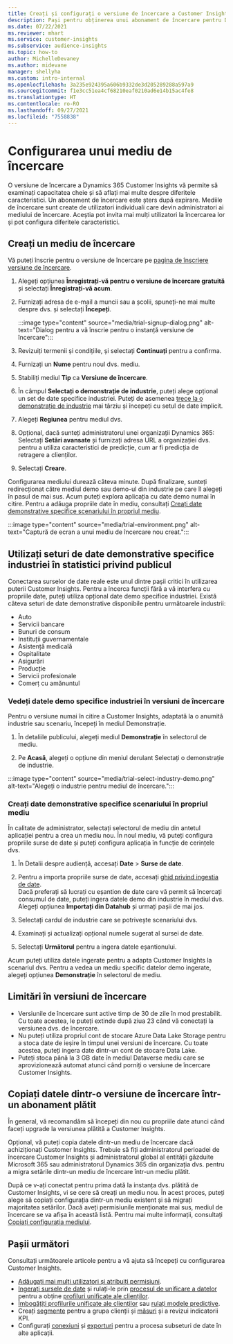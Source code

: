 ```yaml
---
title: Creați și configurați o versiune de încercare a Customer Insights
description: Pași pentru obținerea unui abonament de încercare pentru Dynamics 365 Customer Insights și configurați-l.
ms.date: 07/22/2021
ms.reviewer: mhart
ms.service: customer-insights
ms.subservice: audience-insights
ms.topic: how-to
author: MichelleDevaney
ms.author: midevane
manager: shellyha
ms.custom: intro-internal
ms.openlocfilehash: 3a235e924395a606b9332de3d205289288a597a9
ms.sourcegitcommit: f1e3cc51ea4cf68210eaf0210ad6e14b15ac4fe8
ms.translationtype: HT
ms.contentlocale: ro-RO
ms.lasthandoff: 09/27/2021
ms.locfileid: "7558838"
---
```

# <a name="set-up-a-trial-environment"></a>Configurarea unui mediu de încercare 

O versiune de încercare a Dynamics 365 Customer Insights vă permite să examinați capacitatea cheie și să aflați mai multe despre diferitele caracteristici. Un abonament de încercare este șters după expirare. Mediile de încercare sunt create de utilizatori individuali care devin administratori ai mediului de încercare. Aceștia pot invita mai mulți utilizatori la încercarea lor și pot configura diferitele caracteristici.

## <a name="create-a-trial-environment"></a>Creați un mediu de încercare

Vă puteți înscrie pentru o versiune de încercare pe [pagina de înscriere versiune de încercare](https://dynamics.microsoft.com/get-started/free-trial/?appname=customerinsights). 

1. Alegeți opțiunea **Înregistrați-vă pentru o versiune de încercare gratuită** și selectați **Înregistrați-vă acum**.

1. Furnizați adresa de e-mail a muncii sau a școlii, spuneți-ne mai multe despre dvs. și selectați **Începeți**.

   :::image type="content" source="media/trial-signup-dialog.png" alt-text="Dialog pentru a vă înscrie pentru o instanță versiune de încercare":::

1. Revizuiți termenii și condițiile, și selectați **Continuați** pentru a confirma.

1. Furnizați un **Nume** pentru noul dvs. mediu. 

1. Stabiliți mediul **Tip** ca **Versiune de încercare**.

1. În câmpul **Selectați o demonstrație de industrie**, puteți alege opțional un set de date specifice industriei. Puteți de asemenea [trece la o demonstrație de industrie](#use-industry-specific-demo-data-sets-in-audience-insights) mai târziu și începeți cu setul de date implicit.

1. Alegeți **Regiunea** pentru mediul dvs.

1. Opțional, dacă sunteți administratorul unei organizații Dynamics 365: Selectați **Setări avansate** și furnizați adresa URL a organizației dvs. pentru a utiliza caracteristici de predicție, cum ar fi predicția de retragere a clienților. 

1. Selectați **Creare**. 

Configurarea mediului durează câteva minute. După finalizare, sunteți redirecționat către mediul demo sau demo-ul din industrie pe care îl alegeți în pasul de mai sus. Acum puteți explora aplicația cu date demo numai în citire. Pentru a adăuga propriile date în mediu, consultați [Creați date demonstrative specifice scenariului în propriul mediu](#create-scenario-specific-demo-data-in-your-own-environment).

:::image type="content" source="media/trial-environment.png" alt-text="Captură de ecran a unui mediu de încercare nou creat.":::

## <a name="use-industry-specific-demo-data-sets-in-audience-insights"></a>Utilizați seturi de date demonstrative specifice industriei în statistici privind publicul

Conectarea surselor de date reale este unul dintre pașii critici în utilizarea puterii Customer Insights. Pentru a încerca funcții fără a vă interfera cu propriile date, puteți utiliza opțional date demo specifice industriei. Există câteva seturi de date demonstrative disponibile pentru următoarele industrii: 

-   Auto
-   Servicii bancare
-   Bunuri de consum
-   Instituții guvernamentale
-   Asistență medicală
-   Ospitalitate
-   Asigurări
-   Producție 
-   Servicii profesionale
-   Comerț cu amănuntul

### <a name="see-industry-specific-demo-data-in-trials"></a>Vedeți datele demo specifice industriei în versiuni de încercare

Pentru o versiune numai în citire a Customer Insights, adaptată la o anumită industrie sau scenariu, începeți în mediul Demonstrație. 
 
1.  În detaliile publicului, alegeți mediul **Demonstrație** în selectorul de mediu.

2.  Pe **Acasă**, alegeți o opțiune din meniul derulant Selectați o demonstrație de industrie.

:::image type="content" source="media/trial-select-industry-demo.png" alt-text="Alegeți o industrie pentru mediul de încercare.":::

### <a name="create-scenario-specific-demo-data-in-your-own-environment"></a>Creați date demonstrative specifice scenariului în propriul mediu

În calitate de administrator, selectați selectorul de mediu din antetul aplicației pentru a crea un mediu nou. În noul mediu, vă puteți configura propriile surse de date și puteți configura aplicația în funcție de cerințele dvs. 

1.  În Detalii despre audiență, accesați **Date** > **Surse de date**.

2.  Pentru a importa propriile surse de date, accesați [ghid privind ingestia de date](data-sources.md).     
   Dacă preferați să lucrați cu eșantion de date care vă permit să încercați consumul de date, puteți ingera datele demo din industrie în mediul dvs. Alegeți opțiunea **Importați din Datahub** și urmați pașii de mai jos.

3.  Selectați cardul de industrie care se potrivește scenariului dvs. 

4.  Examinați și actualizați opțional numele sugerat al sursei de date. 

5.  Selectați **Următorul** pentru a ingera datele eșantionului. 

Acum puteți utiliza datele ingerate pentru a adapta Customer Insights la scenariul dvs. Pentru a vedea un mediu specific datelor demo ingerate, alegeți opțiunea **<Industry> Demonstrație** în selectorul de mediu.

## <a name="limitations-in-trials"></a>Limitări în versiuni de încercare

- Versiunile de încercare sunt active timp de 30 de zile în mod prestabilit. Cu toate acestea, le puteți extinde după ziua 23 când vă conectați la versiunea dvs. de încercare.
- Nu puteți utiliza propriul cont de stocare Azure Data Lake Storage pentru a stoca date de ieșire în timpul unei versiuni de încercare. Cu toate acestea, puteți ingera date dintr-un cont de stocare Data Lake.
- Puteți stoca până la 3 GB date în mediul Dataverse mediu care se aprovizionează automat atunci când porniți o versiune de încercare Customer Insights.

## <a name="copy-data-from-a-trial-to-a-paid-subscription"></a>Copiați datele dintr-o versiune de încercare într-un abonament plătit

În general, vă recomandăm să începeți din nou cu propriile date atunci când faceți upgrade la versiunea plătită a Customer Insights. 

Opțional, vă puteți copia datele dintr-un mediu de încercare dacă achiziționați Customer Insights. Trebuie să fiți administratorul perioadei de încercare Customer Insights și administratorul global al entității găzduite Microsoft 365 sau administratorul Dynamics 365 din organizația dvs. pentru a migra setările dintr-un mediu de încercare într-un mediu plătit. 

După ce v-ați conectat pentru prima dată la instanța dvs. plătită de Customer Insights, vi se cere să creați un mediu nou. În acest proces, puteți alege să copiați configurația dintr-un mediu existent și să migrați majoritatea setărilor. Dacă aveți permisiunile menționate mai sus, mediul de încercare se va afișa în această listă. Pentru mai multe informații, consultați [Copiați configurația mediului](manage-environments.md#copy-the-environment-configuration).

## <a name="next-steps"></a>Pașii următori

Consultați următoarele articole pentru a vă ajuta să începeți cu configurarea Customer Insights. 

- [Adăugați mai mulți utilizatori și atribuiți permisiuni](permissions.md).
- [Ingerați sursele de date](data-sources.md) și rulați-le prin [procesul de unificare a datelor](data-unification.md) pentru a obține [profiluri unificate ale clienților](customer-profiles.md).
- [Îmbogățiți profilurile unificate ale clienților](enrichment-hub.md) sau [rulați modele predictive](predictions-overview.md).
- Creați [segmente](segments.md) pentru a grupa clienții și [măsuri](measures.md) și a revizui indicatorii KPI.
- Configurați [conexiuni](connections.md) și [exporturi](export-destinations.md) pentru a procesa subseturi de date în alte aplicații.
